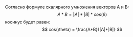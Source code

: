 Согласно формуле скалярного умножения векторов A и B:
$$
A*B= |A|*|B|*cos(\theta)
$$
косинус будет равен:
$$
cos(\theta) = \frac{A*B}{|A|*|B|}
$$

